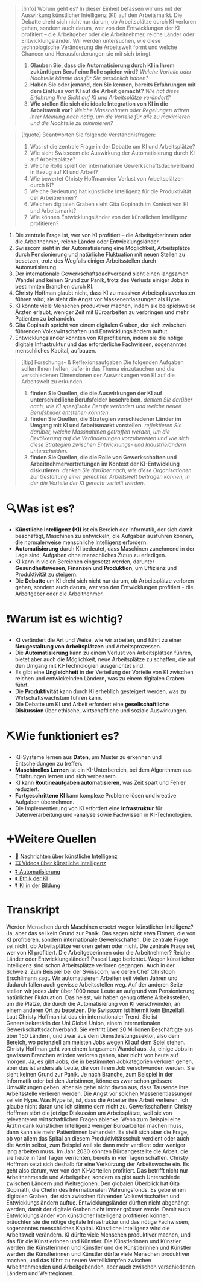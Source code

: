 >[!info] Worum geht es?
>In dieser Einheit befassen wir uns mit der Auswirkung künstlicher Intelligenz (KI) auf den Arbeitsmarkt. Die Debatte dreht sich nicht nur darum, ob Arbeitsplätze durch KI verloren gehen, sondern auch darum, wer von den Entwicklungen der KI profitiert – die Arbeitgeber oder die Arbeitnehmer, reiche Länder oder Entwicklungsländer. Wir werden untersuchen, wie diese technologische Veränderung die Arbeitswelt formt und welche Chancen und Herausforderungen sie mit sich bringt.
>1. **Glauben Sie, dass die Automatisierung durch KI in Ihrem zukünftigen Beruf eine Rolle spielen wird?**
>*Welche Vorteile oder Nachteile könnte das für Sie persönlich haben?*
>2. **Haben Sie oder jemand, den Sie kennen, bereits Erfahrungen mit dem Einfluss von KI auf die Arbeit gemacht?**
>*Wie hat diese Erfahrung Ihre Sicht auf KI und Arbeitsplätze verändert?*
>3. **Wie stellen Sie sich die ideale Integration von KI in die Arbeitswelt vor?**
>*Welche Massnahmen oder Regelungen wären Ihrer Meinung nach nötig, um die Vorteile für alle zu maximieren und die Nachteile zu minimieren?*

>[!quote] Beantworten Sie folgende Verständnisfragen:
>1. Was ist die zentrale Frage in der Debatte um KI und Arbeitsplätze?
>2. Wie sieht Swisscom die Auswirkung der Automatisierung durch KI auf Arbeitsplätze?
>3. Welche Rolle spielt der internationale Gewerkschaftsdachverband in Bezug auf KI und Arbeit?
>4. Wie bewertet Christy Hoffman den Verlust von Arbeitsplätzen durch KI?
>5. Welche Bedeutung hat künstliche Intelligenz für die Produktivität der Arbeitnehmer?
>6. Welchen digitalen Graben sieht Gita Gopinath im Kontext von KI und Arbeitsmarkt?
>7. Wie können Entwicklungsländer von der künstlichen Intelligenz profitieren?
1. Die zentrale Frage ist, wer von KI profitiert – die Arbeitgeberinnen oder die Arbeitnehmer, reiche Länder oder Entwicklungsländer.
2. Swisscom sieht in der Automatisierung eine Möglichkeit, Arbeitsplätze durch Pensionierung und natürliche Fluktuation mit neuen Stellen zu besetzen, trotz des Wegfalls einiger Arbeitsstellen durch Automatisierung.
3. Der internationale Gewerkschaftsdachverband sieht einen langsamen Wandel und keinen Grund zur Panik, trotz des Verlusts einiger Jobs in bestimmten Branchen durch KI.
4. Christy Hoffman glaubt nicht, dass KI zu massiven Arbeitsplatzverlusten führen wird; sie sieht die Angst vor Massenentlassungen als Hype.
5. KI könnte viele Menschen produktiver machen, indem sie beispielsweise Ärzten erlaubt, weniger Zeit mit Büroarbeiten zu verbringen und mehr Patienten zu behandeln.
6. Gita Gopinath spricht von einem digitalen Graben, der sich zwischen führenden Volkswirtschaften und Entwicklungsländern auftut.
7. Entwicklungsländer könnten von KI profitieren, indem sie die nötige digitale Infrastruktur und das erforderliche Fachwissen, sogenanntes menschliches Kapital, aufbauen.

>[!tip] Forschungs- & Reflexionsaufgaben
>Die folgenden Aufgaben sollen Ihnen helfen, tiefer in das Thema einzutauchen und die verschiedenen Dimensionen der Auswirkungen von KI auf die Arbeitswelt zu erkunden.
>1. **finden Sie Quellen, die die Auswirkungen der KI auf unterschiedliche Berufsfelder beschreiben**. *denken Sie darüber nach, wie KI spezifische Berufe verändert und welche neuen Berufsbilder entstehen könnten*.
>2. **finden Sie Quellen, die Strategien verschiedener Länder im Umgang mit KI und Arbeitsmarkt vorstellen**. *reflektieren Sie darüber, welche Massnahmen getroffen werden, um die Bevölkerung auf die Veränderungen vorzubereiten und wie sich diese Strategien zwischen Entwicklungs- und Industrieländern unterscheiden*.
>3. **finden Sie Quellen, die die Rolle von Gewerkschaften und Arbeitnehmervertretungen im Kontext der KI-Entwicklung diskutieren**. *denken Sie darüber nach, wie diese Organisationen zur Gestaltung einer gerechten Arbeitswelt beitragen können, in der die Vorteile der KI gerecht verteilt werden*.

# 🔍Was ist es?
- **Künstliche Intelligenz (KI)** ist ein Bereich der Informatik, der sich damit beschäftigt, Maschinen zu entwickeln, die Aufgaben ausführen können, die normalerweise menschliche Intelligenz erfordern.
- **Automatisierung** durch KI bedeutet, dass Maschinen zunehmend in der Lage sind, Aufgaben ohne menschliches Zutun zu erledigen.
- KI kann in vielen Bereichen eingesetzt werden, darunter **Gesundheitswesen**, **Finanzen** und **Produktion**, um Effizienz und Produktivität zu steigern.
- Die **Debatte** um KI dreht sich nicht nur darum, ob Arbeitsplätze verloren gehen, sondern auch darum, wer von den Entwicklungen profitiert - die Arbeitgeber oder die Arbeitnehmer.

# ❗Warum ist es wichtig?
- KI verändert die Art und Weise, wie wir arbeiten, und führt zu einer **Neugestaltung von Arbeitsplätzen** und Arbeitsprozessen.
- Die **Automatisierung** kann zu einem Verlust von Arbeitsplätzen führen, bietet aber auch die Möglichkeit, neue Arbeitsplätze zu schaffen, die auf den Umgang mit KI-Technologien ausgerichtet sind.
- Es gibt eine **Ungleichheit** in der Verteilung der Vorteile von KI zwischen reichen und entwickelnden Ländern, was zu einem digitalen Graben führt.
- Die **Produktivität** kann durch KI erheblich gesteigert werden, was zu Wirtschaftswachstum führen kann.
- Die Debatte um KI und Arbeit erfordert eine **gesellschaftliche Diskussion** über ethische, wirtschaftliche und soziale Auswirkungen.

# ⛏Wie funktioniert es?
- KI-Systeme lernen aus **Daten**, um Muster zu erkennen und Entscheidungen zu treffen.
- **Maschinelles Lernen** ist ein KI-Unterbereich, bei dem Algorithmen aus Erfahrungen lernen und sich verbessern.
- KI kann **Routineaufgaben automatisieren**, was Zeit spart und Fehler reduziert.
- **Fortgeschrittene KI** kann komplexe Probleme lösen und kreative Aufgaben übernehmen.
- Die Implementierung von KI erfordert eine **Infrastruktur** für Datenverarbeitung und -analyse sowie Fachwissen in KI-Technologien.

# ➕Weitere Quellen
- [📄 Nachrichten über künstliche Intelligenz](https://www.google.com/search?q=k%C3%BCnstliche+Intelligenz&tbm=nws)
- [🎞 Videos über künstliche Intelligenz](https://www.google.com/search?q=k%C3%BCnstliche+Intelligenz&tbm=vid)
- [⏬ Automatisierung](https://www.google.com/search?q=Automatisierung)
- [⏬ Ethik der KI](https://www.google.com/search?q=Ethik+der+KI)
- [⏬ KI in der Bildung](https://www.google.com/search?q=KI+in+der+Bildung)

# Transkript
Werden Menschen durch Maschinen ersetzt wegen künstlicher Intelligenz? Ja, aber das sei kein Grund zur Panik. Das sagen nicht etwa Firmen, die von KI profitieren, sondern internationale Gewerkschaften. Die zentrale Frage sei nicht, ob Arbeitsplätze verloren gehen oder nicht. Die zentrale Frage sei, wer von KI profitiert. Die Arbeitgeberinnen oder die Arbeitnehmer? Reiche Länder oder Entwicklungsländer? Pascal Lago berichtet. Wegen künstlicher Intelligenz sind schon Arbeitsplätze verloren gegangen. Auch in der Schweiz. Zum Beispiel bei der Swisscom, wie deren Chef Christoph Erschlimann sagt. Wir automatisieren Arbeiten seit vielen Jahren und dadurch fallen auch gewisse Arbeitsstellen weg. Auf der anderen Seite stellen wir jedes Jahr über 1000 neue Leute an aufgrund von Pensionierung, natürlicher Fluktuation. Das heisst, wir haben genug offene Arbeitsstellen, um die Plätze, die durch die Automatisierung von KI verschwinden, an einem anderen Ort zu besetzen. Die Swisscom ist hiermit kein Einzelfall. Laut Christy Hoffman ist das ein internationaler Trend. Sie ist Generalsekretärin der Uni Global Union, einem internationalen Gewerkschaftsdachverband. Sie vertritt über 20 Millionen Beschäftigte aus über 150 Ländern, und zwar aus dem Dienstleistungssektor, also dem Bereich, wo potenziell am meisten Jobs wegen KI auf dem Spiel stehen. Christy Hoffman geht von einem langsamen Wandel aus. Ja, einige Jobs in gewissen Branchen würden verloren gehen, aber nicht von heute auf morgen. Ja, es gibt Jobs, die in bestimmten Jobkategorien verloren gehen, aber das ist anders als Leute, die von ihrem Job verschwunden werden. Sie sieht keinen Grund zur Panik. Je nach Branche, zum Beispiel in der Informatik oder bei den Juristinnen, könne es zwar schon grössere Umwälzungen geben, aber sie gehe nicht davon aus, dass Tausende ihre Arbeitsstelle verlieren werden. Die Angst vor solchen Massenentlassungen sei ein Hype. Was Hype ist, ist, dass die Arbeiter ihre Arbeit verlieren. Ich glaube nicht daran und ich stimme dem nicht zu. Gewerkschafterin Christy Hoffman stört die jetzige Diskussion um Arbeitsplätze, weil sie von relevanteren wirtschaftlichen Fragen ablenke. Wenn zum Beispiel eine Ärztin dank künstlicher Intelligenz weniger Büroarbeiten machen muss, dann kann sie mehr Patientinnen behandeln. Es stellt sich aber die Frage, ob vor allem das Spital an diesem Produktivitätsschub verdient oder auch die Ärztin selbst, zum Beispiel weil sie dann mehr verdient oder weniger lang arbeiten muss. Im Jahr 2030 könnten Büroangestellte die Arbeit, die sie heute in fünf Tagen verrichten, bereits in vier Tagen schaffen. Christy Hoffman setzt sich deshalb für eine Verkürzung der Arbeitswoche ein. Es geht also darum, wer von den KI-Vorteilen profitiert. Das betrifft nicht nur Arbeitnehmende und Arbeitgeber, sondern es gibt auch Unterschiede zwischen Ländern und Weltregionen. Den globalen Überblick hat Gita Gopinath, die Chefin des Internationalen Währungsfonds. Es gebe einen digitalen Graben, der sich zwischen führenden Volkswirtschaften und Entwicklungsländern auftue. Entwicklungsländer dürften nicht abgehängt werden, damit der digitale Graben nicht immer grösser werde. Damit auch Entwicklungsländer von künstlicher Intelligenz profitieren können, bräuchten sie die nötige digitale Infrastruktur und das nötige Fachwissen, sogenanntes menschliches Kapital. Künstliche Intelligenz wird die Arbeitswelt verändern. KI dürfte viele Menschen produktiver machen, und das für die Künstlerinnen und Künstler. Die Künstlerinnen und Künstler werden die Künstlerinnen und Künstler und die Künstlerinnen und Künstler werden die Künstlerinnen und Künstler dürfte viele Menschen produktiver machen, und das führt zu neuen Verteilkämpfen zwischen Arbeitnehmenden und Arbeitgebenden, aber auch zwischen verschiedenen Ländern und Weltregionen.